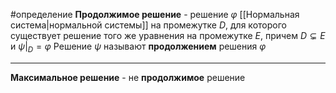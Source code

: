 #определение 
**Продолжимое решение** - решение $\varphi$ [[Нормальная система|нормальной системы]] на промежутке $D$, для которого существует решение того же уравнения на промежутке $E$, причем $D \subsetneq E$ и $\psi|_D = \varphi$
Решение $\psi$ называют **продолжением** решения $\varphi$

---

**Максимальное решение** - не **продолжимое** решение
